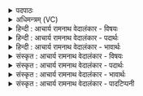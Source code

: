 <details><summary>पदपाठः</summary>

त्वम्। द्याम्। च꣣। महिव्रत। महि। व्रत। पृथिवी꣢म्। च꣣। अ꣡ति꣢꣯। ज꣣भ्रिषे। प्र꣡ति꣢꣯। द्रा꣣पि꣢म्। अ꣣मुञ्चथाः। प꣡व꣢꣯मान। म꣣हित्वना꣢। १०१८।
</details>

<details><summary>अधिमन्त्रम् (VC)</summary>

- पवमानः सोमः
- रेभसूनू काश्यपौ
- अनुष्टुप्
- गान्धारः
</details>

<details><summary>हिन्दी : आचार्य रामनाथ वेदालंकार - विषयः</summary>

अगले मन्त्र में पुनः वही विषय है।
</details>

<details><summary>हिन्दी : आचार्य रामनाथ वेदालंकार - पदार्थः</summary>

पदार्थान्वयभाषाः -  हे (महिव्रत) महान् कर्मों के कर्ता सोम अर्थात् जगत्स्रष्टा परमात्मन् ! (त्वम्) आप (द्यां च) द्यौ लोक को (पृथिवीं च) और भूलोक को भी (अति) लाँघकर (जभ्रिषे) सबको धारण किये हुए हो। हे (पवमान) सर्वान्तर्यामिन् आपने (महित्वना) अपनी महिमा से (द्रापिम्) रक्षा-कवच को (प्रति अमुञ्चथाः) धारण किया हुआ है,अर्थात् आपकी महिमा ही आपका रक्षा-कवच है,क्योंकि अलौकिक आपको कवच आदि भौतिक साधनों की अपेक्षा नहीं होती। अथवा, (द्रापिम्) निद्रा को (प्रति अमुञ्चथाः) छोड़ा हुआ है,अर्थात् सदैव जागरूक होने से आप निद्रा-रहित हो ॥३॥
</details>

<details><summary>हिन्दी : आचार्य रामनाथ वेदालंकार - भावार्थः</summary>

भावार्थभाषाः -  न केवल द्युलोक तथा भूलोक को,किन्तु उनसे परे भी जो कुछ है,उस सबको भी जगदीश्वर ही धारण करता है। वह भौतिक कवच के बिना भी रक्षित रहता है और नींद के बिना भी विश्राम को प्राप्त रहता है ॥३॥
</details>

<details><summary>संस्कृत : आचार्य रामनाथ वेदालंकार - विषयः</summary>

अथ पुनस्तमेव विषयमाह।
</details>

<details><summary>संस्कृत : आचार्य रामनाथ वेदालंकार - पदार्थः</summary>

पदार्थान्वयभाषाः -  हे (महिव्रत) महाकर्मन् सोम जगत्स्रष्टः परमात्मन् ! (त्वम् द्यां च) द्युलोकं च (पृथिवीं च) भूलोकं चापि (अति) अतिक्रम्य (जभ्रिषे) सर्वं बिभर्षि।[डुभृञ् धारणपोषणयोः बभृषे इति प्राप्ते वर्णव्यत्ययेन बकारस्य जकारः,छान्दसः इडागमश्च।]हे (पवमान) सर्वान्तर्यामिन् ! त्वम् (महित्वना) स्वमहिम्ना (द्रापिम्) कवचम् (प्रति अमुञ्चथाः२) धृतवानसि,त्वन्महिमैव तव कवचमित्यर्थः,अलौकिकस्य तव कवचादीनां भौतिकसाधनानामनपेक्षितत्वात्। यद्वा (द्रापिम्३) निद्राम् (प्रति अमुञ्चथाः) परित्यक्तवानसि,सर्वदैव जागरूकत्वात् ॥३॥
</details>

<details><summary>संस्कृत : आचार्य रामनाथ वेदालंकार - भावार्थः</summary>

भावार्थभाषाः -  न केवलं द्यावापृथिव्यौ किन्तु तयोः परस्तादपि यत्किञ्चिदस्ति तत्सर्वं जगदीश एव धारयति। स च भौतिकं कवचं विनापि रक्षितो निद्रां विनापि च विश्रान्तः ॥३॥
</details>

<details><summary>संस्कृत : आचार्य रामनाथ वेदालंकार - पादटिप्पनी</summary>

टिप्पणी:   १. ऋ० ९।१००।९। २. प्रति अमुञ्चथाः प्रतिमुञ्चसि संवृणोषि—इति सा०। प्रतिपूर्वो मुञ्चतिर्धारणार्थेऽपि दृश्यते, यथा यज्ञोपवीतमन्त्रे ‘आयुष्यमग्र्यं प्रतिमुञ्च शुभ्रम् (पार० गृह्य० २।२।११, क्वाचित्कः पाठः)’ इति। ३. द्रापिं कवचं निद्रां वा। अत्र ‘द्रै स्वप्ने’ इत्यस्माद् ‘इञ् वपादिभ्यः’ इति इञ्—इति ऋ० १।२५।१३ भाष्ये द०।
</details>